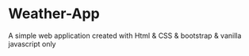 # Weather-App
A simple web application created with Html & CSS & bootstrap & vanilla javascript only
